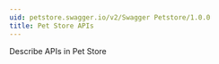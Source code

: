 ```yaml
---
uid: petstore.swagger.io/v2/Swagger Petstore/1.0.0
title: Pet Store APIs
---
```


Describe APIs in Pet Store
